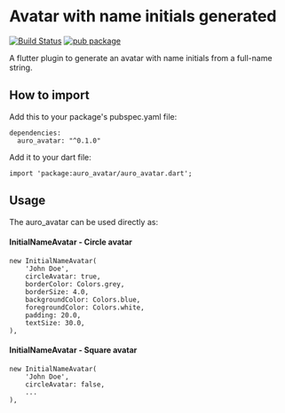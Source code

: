 # Avatar with name initials generated

[![Build Status](https://travis-ci.org/aurostudio/auro-avatar.svg?branch=master)](https://travis-ci.org/aurostudio/auro-avatar)
[![pub package](https://img.shields.io/pub/v/auro_avatar.svg)](https://pub.dartlang.org/packages/auro_avatar)

A flutter plugin to generate an avatar with name initials from a full-name string.

## How to import

Add this to your package's pubspec.yaml file:
```
dependencies:
  auro_avatar: "^0.1.0"

```
Add it to your dart file:
```
import 'package:auro_avatar/auro_avatar.dart';
```
## Usage
The auro_avatar can be used directly as:

#### InitialNameAvatar - Circle avatar

```
new InitialNameAvatar(
    'John Doe',
    circleAvatar: true,
    borderColor: Colors.grey,
    borderSize: 4.0,
    backgroundColor: Colors.blue,
    foregroundColor: Colors.white,
    padding: 20.0,
    textSize: 30.0,
),
 ```

#### InitialNameAvatar - Square avatar

```
new InitialNameAvatar(
    'John Doe',
    circleAvatar: false,
    ...
),
 ```

